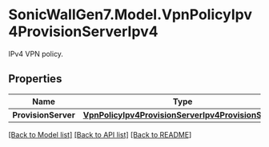 # SonicWallGen7.Model.VpnPolicyIpv4ProvisionServerIpv4
IPv4 VPN policy.

## Properties

Name | Type | Description | Notes
------------ | ------------- | ------------- | -------------
**ProvisionServer** | [**VpnPolicyIpv4ProvisionServerIpv4ProvisionServer**](VpnPolicyIpv4ProvisionServerIpv4ProvisionServer.md) |  | 

[[Back to Model list]](../README.md#documentation-for-models) [[Back to API list]](../README.md#documentation-for-api-endpoints) [[Back to README]](../README.md)

